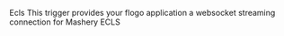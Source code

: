 Ecls
This trigger provides your flogo application a websocket streaming connection for Mashery ECLS

